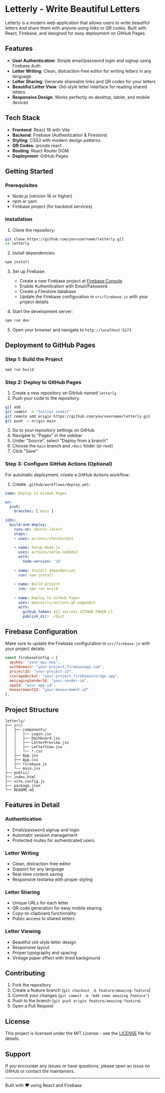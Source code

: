 # Letterly - Write Beautiful Letters

Letterly is a modern web application that allows users to write beautiful letters and share them with anyone using links or QR codes. Built with React, Firebase, and designed for easy deployment on GitHub Pages.

## Features

- **User Authentication**: Simple email/password login and signup using Firebase Auth
- **Letter Writing**: Clean, distraction-free editor for writing letters in any language
- **Letter Sharing**: Generate shareable links and QR codes for your letters
- **Beautiful Letter View**: Old-style letter interface for reading shared letters
- **Responsive Design**: Works perfectly on desktop, tablet, and mobile devices

## Tech Stack

- **Frontend**: React 18 with Vite
- **Backend**: Firebase (Authentication & Firestore)
- **Styling**: CSS3 with modern design patterns
- **QR Codes**: qrcode.react
- **Routing**: React Router DOM
- **Deployment**: GitHub Pages

## Getting Started

### Prerequisites

- Node.js (version 16 or higher)
- npm or yarn
- Firebase project (for backend services)

### Installation

1. Clone the repository:
```bash
git clone https://github.com/yourusername/letterly.git
cd letterly
```

2. Install dependencies:
```bash
npm install
```

3. Set up Firebase:
   - Create a new Firebase project at [Firebase Console](https://console.firebase.google.com/)
   - Enable Authentication with Email/Password
   - Create a Firestore database
   - Update the Firebase configuration in `src/firebase.js` with your project details

4. Start the development server:
```bash
npm run dev
```

5. Open your browser and navigate to `http://localhost:5173`

## Deployment to GitHub Pages

### Step 1: Build the Project

```bash
npm run build
```

### Step 2: Deploy to GitHub Pages

1. Create a new repository on GitHub named `letterly`
2. Push your code to the repository:
```bash
git add .
git commit -m "Initial commit"
git remote add origin https://github.com/yourusername/letterly.git
git push -u origin main
```

3. Go to your repository settings on GitHub
4. Navigate to "Pages" in the sidebar
5. Under "Source", select "Deploy from a branch"
6. Choose the `main` branch and `/docs` folder (or root)
7. Click "Save"

### Step 3: Configure GitHub Actions (Optional)

For automatic deployment, create a GitHub Actions workflow:

1. Create `.github/workflows/deploy.yml`:
```yaml
name: Deploy to GitHub Pages

on:
  push:
    branches: [ main ]

jobs:
  build-and-deploy:
    runs-on: ubuntu-latest
    steps:
    - uses: actions/checkout@v2
    
    - name: Setup Node.js
      uses: actions/setup-node@v2
      with:
        node-version: '18'
        
    - name: Install dependencies
      run: npm install
      
    - name: Build project
      run: npm run build
      
    - name: Deploy to GitHub Pages
      uses: peaceiris/actions-gh-pages@v3
      with:
        github_token: ${{ secrets.GITHUB_TOKEN }}
        publish_dir: ./dist
```

## Firebase Configuration

Make sure to update the Firebase configuration in `src/firebase.js` with your project details:

```javascript
const firebaseConfig = {
  apiKey: "your-api-key",
  authDomain: "your-project.firebaseapp.com",
  projectId: "your-project-id",
  storageBucket: "your-project.firebasestorage.app",
  messagingSenderId: "your-sender-id",
  appId: "your-app-id",
  measurementId: "your-measurement-id"
};
```

## Project Structure

```
letterly/
├── src/
│   ├── components/
│   │   ├── Login.jsx
│   │   ├── Dashboard.jsx
│   │   ├── LetterPreview.jsx
│   │   ├── LetterView.jsx
│   │   └── *.css
│   ├── App.jsx
│   ├── App.css
│   ├── firebase.js
│   └── main.jsx
├── public/
├── index.html
├── vite.config.js
├── package.json
└── README.md
```

## Features in Detail

### Authentication
- Email/password signup and login
- Automatic session management
- Protected routes for authenticated users

### Letter Writing
- Clean, distraction-free editor
- Support for any language
- Real-time content saving
- Responsive textarea with proper styling

### Letter Sharing
- Unique URLs for each letter
- QR code generation for easy mobile sharing
- Copy-to-clipboard functionality
- Public access to shared letters

### Letter Viewing
- Beautiful old-style letter design
- Responsive layout
- Proper typography and spacing
- Vintage paper effect with lined background

## Contributing

1. Fork the repository
2. Create a feature branch (`git checkout -b feature/amazing-feature`)
3. Commit your changes (`git commit -m 'Add some amazing feature'`)
4. Push to the branch (`git push origin feature/amazing-feature`)
5. Open a Pull Request

## License

This project is licensed under the MIT License - see the [LICENSE](LICENSE) file for details.

## Support

If you encounter any issues or have questions, please open an issue on GitHub or contact the maintainers.

---

Built with ❤️ using React and Firebase

